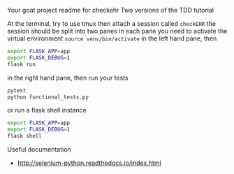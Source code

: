 Your goat project
readme for checkehr
Two versions of the TDD tutorial

At the terminal, try to use tmux
then attach a session called `checkEHR`
the session should be split into two panes
in each pane you need to activate the virtual environment `source venv/bin/activate`
in the left hand pane, then 

```bash
export FLASK_APP=app
export FLASK_DEBUG=1
flask run
```

in the right hand pane, then run your tests

```bash
pytest
python functional_tests.py
```

or run a flask shell instance

```bash
export FLASK_APP=app
export FLASK_DEBUG=1
flask shell
```

Useful documentation

- http://selenium-python.readthedocs.io/index.html